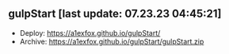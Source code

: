 ## gulpStart [last update: 07.23.23 04:45:21]

- Deploy: https://a1exfox.github.io/gulpStart/
- Archive: https://a1exfox.github.io/gulpStart/gulpStart.zip